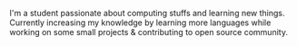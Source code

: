 I'm a student passionate about computing stuffs and learning new things. Currently increasing my knowledge by learning more languages while working on some small projects & contributing to open source community.

<!---
ayofahm/ayofahm is a ✨ special ✨ repository because its `README.md` (this file) appears on your GitHub profile.
You can click the Preview link to take a look at your changes.
--->
